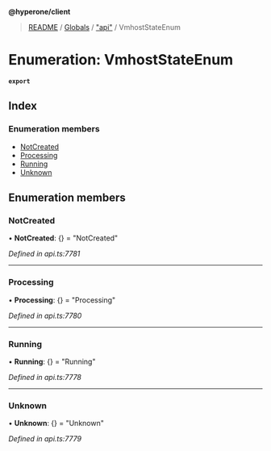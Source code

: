 **@hyperone/client**

> [README](../README.md) / [Globals](../globals.md) / ["api"](../modules/_api_.md) / VmhostStateEnum

# Enumeration: VmhostStateEnum

**`export`** 

## Index

### Enumeration members

* [NotCreated](_api_.vmhoststateenum.md#notcreated)
* [Processing](_api_.vmhoststateenum.md#processing)
* [Running](_api_.vmhoststateenum.md#running)
* [Unknown](_api_.vmhoststateenum.md#unknown)

## Enumeration members

### NotCreated

•  **NotCreated**: {} = "NotCreated"

*Defined in api.ts:7781*

___

### Processing

•  **Processing**: {} = "Processing"

*Defined in api.ts:7780*

___

### Running

•  **Running**: {} = "Running"

*Defined in api.ts:7778*

___

### Unknown

•  **Unknown**: {} = "Unknown"

*Defined in api.ts:7779*

